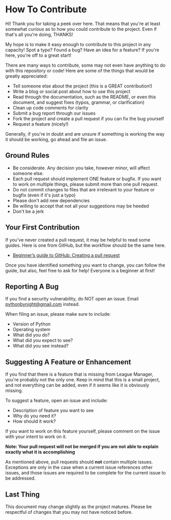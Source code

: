 # How To Contribute

Hi! Thank you for taking a peek over here. That means that you're at least somewhat _curious_ as to how you could contribute to the project. Even if that's all you're doing, THANKS! 

My hope is to make it easy enough to contribute to this project in any capacity! Spot a typo? Found a bug? Have an idea for a feature? If you're here, you're off to a great start!

There are many ways to contribute, some may not even have anything to do with this repository or code! Here are some of the things that would be greatly appreciated:

- Tell someone else about the project (this is a GREAT contribution!)
- Write a blog or social post about how to use this project
- Read through the documentation, such as the README, or even this document, and suggest fixes (typos, grammar, or clarification)
- Clean up code comments for clarity
- Submit a bug report through our issues
- Fork the project and create a pull request if you can fix the bug yourself
- Request a feature (nicely!)

Generally, if you're in doubt and are unsure if something is working the way it should be working, go ahead and file an issue.

## Ground Rules

- Be considerate. Any decision you take, however minor, will affect someone else.
- Each pull request should implement ONE feature or bugfix. If you want to work on multiple things, please submit more than one pull request.
- Do not commit changes to files that are irrelevant to your feature or bugfix (even if it's just a typo)
- Please don't add new dependencies
- Be willing to accept that not all your suggestions may be heeded
- Don't be a jerk

## Your First Contribution

If you've never created a pull request, it may be helpful to read some guides. Here is one from GitHub, but the workflow should be the same here.

- [Beginner’s guide to GitHub: Creating a pull request](https://github.blog/developer-skills/github/beginners-guide-to-github-creating-a-pull-request/)

Once you have identified something you want to change, you can follow the guide, but also, feel free to ask for help! Everyone is a beginner at first!

## Reporting A Bug

If you find a security vulnerability, do NOT open an issue. Email pythonbynight@gmail.com instead.

When filing an issue, please make sure to include:
- Version of Python
- Operating system
- What did you do?
- What did you expect to see?
- What did you see instead?

## Suggesting A Feature or Enhancement

If you find that there is a feature that is missing from League Manager, you're probably not the only one. Keep in mind that this is a small project, and not everything can be added, even if it seems like it is obviously missing.

To suggest a feature, open an issue and include:
- Description of feature you want to see
- Why do you need it?
- How should it work?

If you want to work on this feature yourself, please comment on the issue with your intent to work on it. 

**Note: Your pull request will not be merged if you are not able to explain exactly what it is accomplishing**

As mentioned above, pull requests should **not** contain multiple issues. Exceptions are only in the case when a current issue references other issues, and those issues are required to be complete for the current issue to be addressed.

## Last Thing

This document may change slightly as the project matures. Please be respectful of changes that you may not have noticed before.